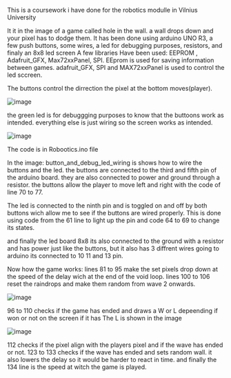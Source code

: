 This is a coursework i have done for the robotics modulle in Vilnius University

It it in the image of a game called hole in the wall.
a wall drops down and your pixel has to dodge them.
It has been done using arduino UNO R3, a few push buttons, some wires, a led for debugging purposes, resistors, and finaly an 8x8 led screen 
A few libraries Have been used:
EEPROM , Adafruit_GFX, Max72xxPanel, SPI.
EEprom is used for saving information between games. 
adafruit_GFX, SPI and MAX72xxPanel is used to control the led sccreen.

The buttons control the dirrection the pixel at the bottom moves(player).

![image](https://github.com/gvidas123/Robotics/assets/93709395/df28a815-d782-4cf2-94f8-216182aecba8)

the green led is for debuggging purposes to know that the buttoons work as intended.
everything else is just wiring so the screen works as intended.

![image](https://github.com/gvidas123/Robotics/assets/93709395/8f66902b-d1a6-4710-a0ad-c044af4b26cb)

The code is in Robootics.ino file

In the image: button_and_debug_led_wiring is shows how to wire the buttons and the led.
the buttons are connected to the third and fifth pin of the arduino board. they are also connected to power and ground through a resistor.
the buttons allow the player to move left and right with the code of line 70 to 77.

The led is connected to the ninth pin and is toggled on and off by both buttons wich allow me to see if the buttons are wired properly.
This is done using code from the 61 line to light up the pin and code 64 to 69 to change its states.

and finally the led board 8x8 its also connected to the ground with a resistor and has power just like the buttons,
but it also has 3 diffrent wires going to arduino its connected to 10 11 and 13 pin.

Now how the game works: lines 81 to 95 make the set pixels drop down at the speed of the delay wich at the end of the void loop.
lines 100 to 106 reset the raindrops and make them random from wave 2 onwards.

![image](https://github.com/gvidas123/Robotics/assets/93709395/f6b32950-09b7-443f-9188-a2d4ab09b4e4)

96 to 110 checks if the game has ended and draws a W or L depeending if won or not on the screen if it has The L is shown in the image

![image](https://github.com/gvidas123/Robotics/assets/93709395/5bf078a2-b10f-4873-a694-10e8f9c8032d)

112 checks if the pixel align with the players pixel and if the wave has ended or not.
123 to 133 checks if the wave has ended and sets random wall. it also lowers the delay so it would be harder to react in time.
and finally the 134 line is the speed at witch the game is played.


